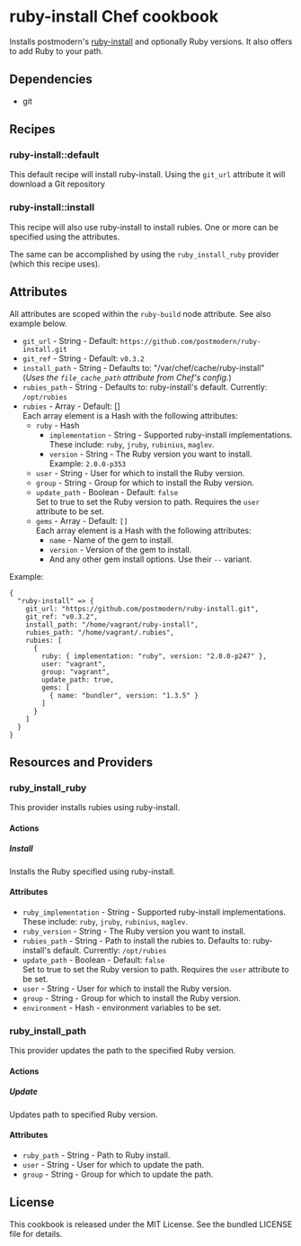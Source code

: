 # ruby-install Chef cookbook

Installs postmodern's [ruby-install](https://github.com/postmodern/ruby-install)
and optionally Ruby versions.
It also offers to add Ruby to your path.

## Dependencies

- git

## Recipes

### ruby-install::default

This default recipe will install ruby-install.
Using the `git_url` attribute it will download a Git repository

### ruby-install::install

This recipe will also use ruby-install to install rubies.
One or more can be specified using the attributes.

The same can be accomplished by using the `ruby_install_ruby` provider
(which this recipe uses).

## Attributes

All attributes are scoped within the `ruby-build` node attribute.
See also example below.

- `git_url` - String - Default: `https://github.com/postmodern/ruby-install.git`
- `git_ref` - String - Default: `v0.3.2`
- `install_path` - String - Defaults to: "/var/chef/cache/ruby-install"  
  (_Uses the `file_cache_path` attribute from Chef's config._)
- `rubies_path` - String - Defaults to: ruby-install's default.
  Currently: `/opt/rubies`
- `rubies` - Array - Default: []  
  Each array element is a Hash with the following attributes:
  - `ruby` - Hash
    - `implementation` - String - Supported ruby-install implementations.  
      These include: `ruby`, `jruby`, `rubinius`, `maglev`.
    - `version` - String - The Ruby version you want to install.  
      Example: `2.0.0-p353`
  - `user` - String - User for which to install the Ruby version.
  - `group` - String - Group for which to install the Ruby version.
  - `update_path` - Boolean - Default: `false`  
    Set to true to set the Ruby version to path.
    Requires the `user` attribute to be set.
  - `gems` - Array - Default: `[]`  
    Each array element is a Hash with the following attributes:
    - `name` - Name of the gem to install.
    - `version` - Version of the gem to install.
    - And any other gem install options. Use their `--` variant.

Example:

```
{
  "ruby-install" => {
    git_url: "https://github.com/postmodern/ruby-install.git",
    git_ref: "v0.3.2",
    install_path: "/home/vagrant/ruby-install",
    rubies_path: "/home/vagrant/.rubies",
    rubies: [
      {
        ruby: { implementation: "ruby", version: "2.0.0-p247" },
        user: "vagrant",
        group: "vagrant",
        update_path: true,
        gems: [
          { name: "bundler", version: "1.3.5" }
        ]
      }
    ]
  }
}
```

## Resources and Providers

### ruby_install_ruby

This provider installs rubies using ruby-install.

#### Actions

##### Install

Installs the Ruby specified using ruby-install.

#### Attributes

- `ruby_implementation` - String - Supported ruby-install implementations.  
   These include: `ruby`, `jruby`, `rubinius`, `maglev`.
- `ruby_version` - String - The Ruby version you want to install.
- `rubies_path` - String - Path to install the rubies to.
  Defaults to: ruby-install's default. Currently: `/opt/rubies`
- `update_path` - Boolean - Default: `false`  
   Set to true to set the Ruby version to path.
   Requires the `user` attribute to be set.
- `user` - String - User for which to install the Ruby version.
- `group` - String - Group for which to install the Ruby version.
- `environment` - Hash - environment variables to be set.

### ruby_install_path

This provider updates the path to the specified Ruby version.

#### Actions

##### Update

Updates path to specified Ruby version.

#### Attributes

- `ruby_path` - String - Path to Ruby install.
- `user` - String - User for which to update the path.
- `group` - String - Group for which to update the path.

## License

This cookbook is released under the MIT License.
See the bundled LICENSE file for details.
